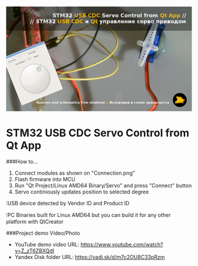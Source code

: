 [![STM32 USB CDC Servo Control from Qt App - Youtube](./cover.jpg)](https://www.youtube.com/watch?v=Z_zT6ZBXQdI)

# STM32 USB CDC Servo Control from Qt App

###How to...
1. Connect modules as shown on "Connection.png"
2. Flash firmware into MCU
3. Run "Qt Project/Linux AMD64 Binary/Servo" and press "Connect" button
4. Servo continiously updates position to selected degree

:grey_exclamation:USB device detected by Vendor ID and Product ID

:grey_exclamation:PC Binaries built for Linux AMD64 but you can build it for any other platform with QtCreator

###Project demo Video/Photo
- YouTube demo video URL: https://www.youtube.com/watch?v=Z_zT6ZBXQdI
- Yandex Disk folder URL: https://yadi.sk/d/m7c2OU8C33pRzm

